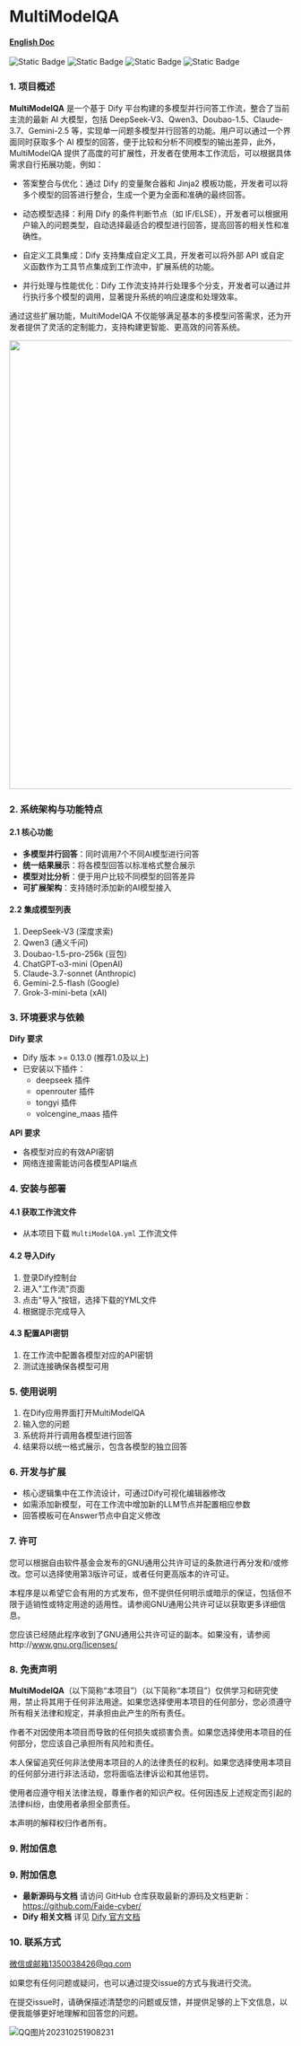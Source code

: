 # MultiModelQA

#### [English Doc](https://github.com/Faide-cyber/MultiModelQA)

![Static Badge](https://img.shields.io/badge/%40Github-Faide-%2300FFFF) ![Static Badge](https://img.shields.io/badge/Platform-Dify-%238c37dc) ![Static Badge](https://img.shields.io/badge/Version-1.0.0-%23e87435) ![Static Badge](https://img.shields.io/badge/License-GNU3.0-%2314bbc1)

### 1. 项目概述

**MultiModelQA** 是一个基于 Dify 平台构建的多模型并行问答工作流，整合了当前主流的最新 AI 大模型，包括 DeepSeek-V3、Qwen3、Doubao-1.5、Claude-3.7、Gemini-2.5 等，实现单一问题多模型并行回答的功能。用户可以通过一个界面同时获取多个 AI 模型的回答，便于比较和分析不同模型的输出差异，此外，MultiModelQA 提供了高度的可扩展性，开发者在使用本工作流后，可以根据具体需求自行拓展功能，例如：

- 答案整合与优化：通过 Dify 的变量聚合器和 Jinja2 模板功能，开发者可以将多个模型的回答进行整合，生成一个更为全面和准确的最终回答。 

- 动态模型选择：利用 Dify 的条件判断节点（如 IF/ELSE），开发者可以根据用户输入的问题类型，自动选择最适合的模型进行回答，提高回答的相关性和准确性。 

- 自定义工具集成：Dify 支持集成自定义工具，开发者可以将外部 API 或自定义函数作为工具节点集成到工作流中，扩展系统的功能。 

- 并行处理与性能优化：Dify 工作流支持并行处理多个分支，开发者可以通过并行执行多个模型的调用，显著提升系统的响应速度和处理效率。 

通过这些扩展功能，MultiModelQA 不仅能够满足基本的多模型问答需求，还为开发者提供了灵活的定制能力，支持构建更智能、更高效的问答系统。

<img src="./snapshots/MultiModelQA-Demo.png" width="800px">

### 2. 系统架构与功能特点

#### 2.1 核心功能
- **多模型并行回答**：同时调用7个不同AI模型进行问答
- **统一结果展示**：将各模型回答以标准格式整合展示
- **模型对比分析**：便于用户比较不同模型的回答差异
- **可扩展架构**：支持随时添加新的AI模型接入

#### 2.2 集成模型列表
1. DeepSeek-V3 (深度求索)
2. Qwen3 (通义千问)
3. Doubao-1.5-pro-256k (豆包)
4. ChatGPT-o3-mini (OpenAI)
5. Claude-3.7-sonnet (Anthropic)
6. Gemini-2.5-flash (Google)
7. Grok-3-mini-beta (xAI)

### 3. 环境要求与依赖

**Dify 要求**
- Dify 版本 >= 0.13.0 (推荐1.0及以上)
- 已安装以下插件：
  - deepseek 插件
  - openrouter 插件
  - tongyi 插件
  - volcengine_maas 插件

**API 要求**
- 各模型对应的有效API密钥
- 网络连接需能访问各模型API端点

### 4. 安装与部署

#### 4.1 获取工作流文件
- 从本项目下载 `MultiModelQA.yml` 工作流文件

#### 4.2 导入Dify
1. 登录Dify控制台
2. 进入"工作流"页面
3. 点击"导入"按钮，选择下载的YML文件
4. 根据提示完成导入

#### 4.3 配置API密钥
1. 在工作流中配置各模型对应的API密钥
2. 测试连接确保各模型可用

### 5. 使用说明

1. 在Dify应用界面打开MultiModelQA
2. 输入您的问题
3. 系统将并行调用各模型进行回答
4. 结果将以统一格式展示，包含各模型的独立回答

### 6. 开发与扩展

- 核心逻辑集中在工作流设计，可通过Dify可视化编辑器修改
- 如需添加新模型，可在工作流中增加新的LLM节点并配置相应参数
- 回答模板可在Answer节点中自定义修改

### 7. 许可

您可以根据自由软件基金会发布的GNU通用公共许可证的条款进行再分发和/或修改。您可以选择使用第3版许可证，或者任何更高版本的许可证。

本程序是以希望它会有用的方式发布，但不提供任何明示或暗示的保证，包括但不限于适销性或特定用途的适用性。请参阅GNU通用公共许可证以获取更多详细信息。

您应该已经随此程序收到了GNU通用公共许可证的副本。如果没有，请参阅http://www.gnu.org/licenses/

### 8. 免责声明

**MultiModelQA**（以下简称“本项目”）（以下简称“本项目”）仅供学习和研究使用，禁止将其用于任何非法用途。如果您选择使用本项目的任何部分，您必须遵守所有相关法律和规定，并承担由此产生的所有责任。

作者不对因使用本项目而导致的任何损失或损害负责。如果您选择使用本项目的任何部分，您应该自己承担所有风险和责任。

本人保留追究任何非法使用本项目的人的法律责任的权利。如果您选择使用本项目的任何部分进行非法活动，您将面临法律诉讼和其他惩罚。

使用者应遵守相关法律法规，尊重作者的知识产权。任何因违反上述规定而引起的法律纠纷，由使用者承担全部责任。

本声明的解释权归作者所有。

### 9. 附加信息

### 9. 附加信息

- **最新源码与文档**
   请访问 GitHub 仓库获取最新的源码及文档更新：https://github.com/Faide-cyber/
- **Dify 相关文档**
   详见 [Dify 官方文档](https://docs.dify.ai/)

### 10. 联系方式

微信或邮箱1350038426@qq.com

如果您有任何问题或疑问，也可以通过提交issue的方式与我进行交流。

在提交issue时，请确保描述清楚您的问题或反馈，并提供足够的上下文信息，以便我能够更好地理解和回答您的问题。

![QQ图片202310251908231](https://github.com/Faide-cyber/MouseCopy/assets/148406475/8b7ac122-d438-4d64-b6d0-330b514e4389)
